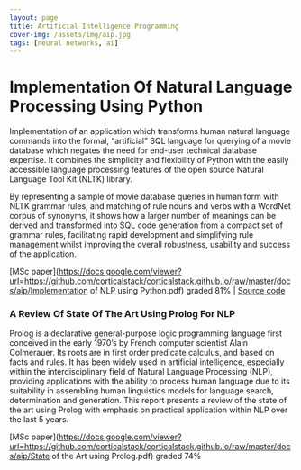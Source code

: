 ```yaml
---
layout: page
title: Artificial Intelligence Programming
cover-img: /assets/img/aip.jpg
tags: [neural networks, ai]
---
```

# Implementation Of Natural Language Processing Using Python
Implementation of an application which transforms human natural language commands into the formal, “artificial” SQL 
language for querying of a movie database which negates the need for end-user technical database expertise. It combines 
the simplicity and flexibility of Python with the easily accessible language processing features of the open source Natural 
Language Tool Kit (NLTK) library. 

By representing a sample of movie database queries in human form with NLTK grammar rules, and matching of rule nouns and 
verbs with a WordNet corpus of synonyms, it shows how a larger number of meanings can be derived and transformed into SQL 
code generation from a compact set of grammar rules, facilitating rapid development and simplifying rule management whilst 
improving the overall robustness, usability and success of the application.

[MSc paper](https://docs.google.com/viewer?url=https://github.com/corticalstack/corticalstack.github.io/raw/master/docs/aip/Implementation of NLP using Python.pdf) graded 81%
 | [Source code](https://github.com/corticalstack/NLPPythonToSQL)

### A Review Of State Of The Art Using Prolog For NLP
Prolog is a declarative general-purpose logic programming language first conceived in the early 1970’s by French computer 
scientist Alain Colmerauer. Its roots are in first order predicate calculus, and based on facts and rules. It has been 
widely used in artificial intelligence, especially within the interdisciplinary field of Natural Language Processing (NLP), 
providing applications with the ability to process human language due to its suitability in assembling human linguistics 
models for language search, determination and generation. This report presents a review of the state of the art using 
Prolog with emphasis on practical application within NLP over the last 5 years.

[MSc paper](https://docs.google.com/viewer?url=https://github.com/corticalstack/corticalstack.github.io/raw/master/docs/aip/State of the Art using Prolog.pdf) graded 74%